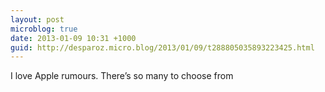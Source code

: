 ```yaml
---
layout: post
microblog: true
date: 2013-01-09 10:31 +1000
guid: http://desparoz.micro.blog/2013/01/09/t288805035893223425.html
---
```

I love Apple rumours. There’s so many to choose from
